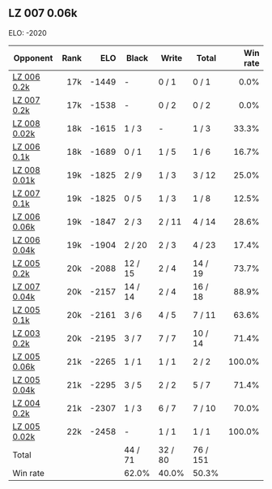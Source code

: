 ## LZ 007 0.06k ##

ELO: -2020

Opponent | Rank | ELO | Black | Write | Total | Win rate
---------|-----:|----:|-------|-------|-------|-------:
[LZ 006 0.2k](LZ%20006%200.2k.md) | 17k | -1449 | - | 0 / 1 | 0 / 1 | 0.0%
[LZ 007 0.2k](LZ%20007%200.2k.md) | 17k | -1538 | - | 0 / 2 | 0 / 2 | 0.0%
[LZ 008 0.02k](LZ%20008%200.02k.md) | 18k | -1615 | 1 / 3 | - | 1 / 3 | 33.3%
[LZ 006 0.1k](LZ%20006%200.1k.md) | 18k | -1689 | 0 / 1 | 1 / 5 | 1 / 6 | 16.7%
[LZ 008 0.01k](LZ%20008%200.01k.md) | 19k | -1825 | 2 / 9 | 1 / 3 | 3 / 12 | 25.0%
[LZ 007 0.1k](LZ%20007%200.1k.md) | 19k | -1825 | 0 / 5 | 1 / 3 | 1 / 8 | 12.5%
[LZ 006 0.06k](LZ%20006%200.06k.md) | 19k | -1847 | 2 / 3 | 2 / 11 | 4 / 14 | 28.6%
[LZ 006 0.04k](LZ%20006%200.04k.md) | 19k | -1904 | 2 / 20 | 2 / 3 | 4 / 23 | 17.4%
[LZ 005 0.2k](LZ%20005%200.2k.md) | 20k | -2088 | 12 / 15 | 2 / 4 | 14 / 19 | 73.7%
[LZ 007 0.04k](LZ%20007%200.04k.md) | 20k | -2157 | 14 / 14 | 2 / 4 | 16 / 18 | 88.9%
[LZ 005 0.1k](LZ%20005%200.1k.md) | 20k | -2161 | 3 / 6 | 4 / 5 | 7 / 11 | 63.6%
[LZ 003 0.2k](LZ%20003%200.2k.md) | 20k | -2195 | 3 / 7 | 7 / 7 | 10 / 14 | 71.4%
[LZ 005 0.06k](LZ%20005%200.06k.md) | 21k | -2265 | 1 / 1 | 1 / 1 | 2 / 2 | 100.0%
[LZ 005 0.04k](LZ%20005%200.04k.md) | 21k | -2295 | 3 / 5 | 2 / 2 | 5 / 7 | 71.4%
[LZ 004 0.2k](LZ%20004%200.2k.md) | 21k | -2307 | 1 / 3 | 6 / 7 | 7 / 10 | 70.0%
[LZ 005 0.02k](LZ%20005%200.02k.md) | 22k | -2458 | - | 1 / 1 | 1 / 1 | 100.0%
Total | | | 44 / 71 | 32 / 80 | 76 / 151 | 
Win rate| | | 62.0% | 40.0% | 50.3% | 
